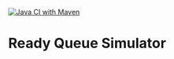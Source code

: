 [![Java CI with Maven](https://github.com/barabelo/ready-queue-simulator/actions/workflows/maven.yml/badge.svg)](https://github.com/barabelo/ready-queue-simulator/actions/workflows/maven.yml)

# Ready Queue Simulator
